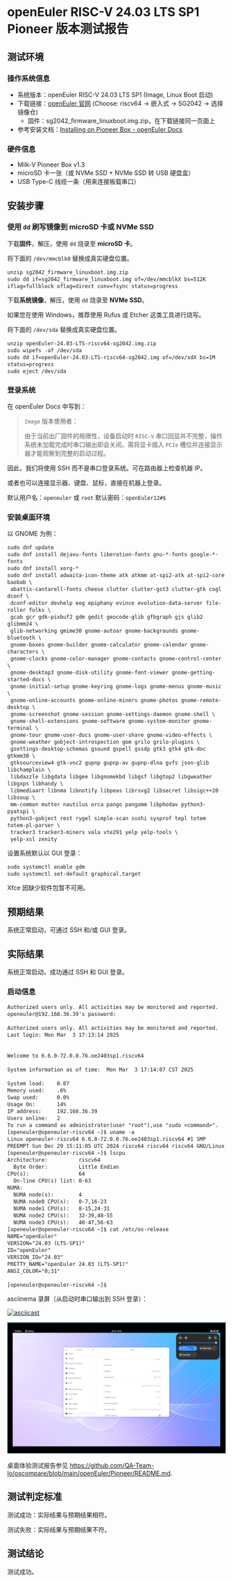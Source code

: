 # openEuler RISC-V 24.03 LTS SP1 Pioneer 版本测试报告

## 测试环境

### 操作系统信息

- 系统版本：openEuler RISC-V 24.03 LTS SP1 (Image, Linux Boot 启动)
- 下载链接：[openEuler 官网](https://www.openeuler.org/zh/download/) (Choose: riscv64 -> 嵌入式 -> SG2042 -> 选择镜像仓)
  - 固件：sg2042_firmware_linuxboot.img.zip，在下载链接同一页面上
- 参考安装文档：[Installing on Pioneer Box - openEuler Docs](https://docs.openeuler.org/zh/docs/24.03_LTS/docs/Installation/RISC-V-Pioneer1.3.html)

### 硬件信息

- Milk-V Pioneer Box v1.3
- microSD 卡一张（或 NVMe SSD + NVMe SSD 转 USB 硬盘盒）
- USB Type-C 线缆一条（用来连接板载串口）

## 安装步骤

### 使用 `dd` 刷写镜像到 microSD 卡或 NVMe SSD

下载**固件**，解压，使用 `dd` 烧录至 **microSD 卡**。

将下面的 `/dev/mmcblk0` 替换成真实硬盘位置。

```shell
unzip sg2042_firmware_linuxboot.img.zip
sudo dd if=sg2042_firmware_linuxboot.img of=/dev/mmcblkX bs=512K iflag=fullblock oflag=direct conv=fsync status=progress
```

下载**系统镜像**，解压，使用 `dd` 烧录至 **NVMe SSD**。

如果您在使用 Windows，推荐使用 Rufus 或 Etcher 这类工具进行烧写。

将下面的 `/dev/sda` 替换成真实硬盘位置。

```shell
unzip openEuler-24.03-LTS-riscv64-sg2042.img.zip
sudo wipefs -af /dev/sda
sudo dd if=openEuler-24.03-LTS-riscv64-sg2042.img of=/dev/sdX bs=1M status=progress
sudo eject /dev/sda
```

### 登录系统

在 openEuler Docs 中写到：

> `Image` 版本使用者：
>
> 由于当前出厂固件的局限性，设备启动时 `RISC-V` 串口回显并不完整，操作系统未加载完成时串口输出即会关闭。需将显卡插入 `PCIe` 槽位并连接显示器才能观察到完整的启动过程。

因此，我们将使用 SSH 而不是串口登录系统。可在路由器上检查机器 IP。

或者也可以连接显示器、键盘、鼠标，直接在机器上登录。

默认用户名：`openeuler` 或 `root`
默认密码：`openEuler12#$`

### 安装桌面环境

以 GNOME 为例：
```shell
sudo dnf update
sudo dnf install dejavu-fonts liberation-fonts gnu-*-fonts google-*-fonts
sudo dnf install xorg-*
sudo dnf install adwaita-icon-theme atk atkmm at-spi2-atk at-spi2-core baobab \
 abattis-cantarell-fonts cheese clutter clutter-gst3 clutter-gtk cogl dconf \
 dconf-editor devhelp eog epiphany evince evolution-data-server file-roller folks \
 gcab gcr gdk-pixbuf2 gdm gedit geocode-glib gfbgraph gjs glib2 glibmm24 \
 glib-networking gmime30 gnome-autoar gnome-backgrounds gnome-bluetooth \
 gnome-boxes gnome-builder gnome-calculator gnome-calendar gnome-characters \
 gnome-clocks gnome-color-manager gnome-contacts gnome-control-center \
 gnome-desktop3 gnome-disk-utility gnome-font-viewer gnome-getting-started-docs \
 gnome-initial-setup gnome-keyring gnome-logs gnome-menus gnome-music \
 gnome-online-accounts gnome-online-miners gnome-photos gnome-remote-desktop \
 gnome-screenshot gnome-session gnome-settings-daemon gnome-shell \
 gnome-shell-extensions gnome-software gnome-system-monitor gnome-terminal \
 gnome-tour gnome-user-docs gnome-user-share gnome-video-effects \
 gnome-weather gobject-introspection gom grilo grilo-plugins \
 gsettings-desktop-schemas gsound gspell gssdp gtk3 gtk4 gtk-doc gtkmm30 \
 gtksourceview4 gtk-vnc2 gupnp gupnp-av gupnp-dlna gvfs json-glib libchamplain \
 libdazzle libgdata libgee libgnomekbd libgsf libgtop2 libgweather libgxps libhandy \
 libmediaart libnma libnotify libpeas librsvg2 libsecret libsigc++20 libsoup \
 mm-common mutter nautilus orca pango pangomm libphodav python3-pyatspi \
 python3-gobject rest rygel simple-scan sushi sysprof tepl totem totem-pl-parser \
 tracker3 tracker3-miners vala vte291 yelp yelp-tools \
 yelp-xsl zenity
```

设置系统默认以 GUI 登录：

```
sudo systemctl enable gdm
sudo systemctl set-default graphical.target
```

Xfce 因缺少软件包暂不可用。

## 预期结果

系统正常启动，可通过 SSH 和/或 GUI 登录。

## 实际结果

系统正常启动，成功通过 SSH 和 GUI 登录。

### 启动信息

```log
Authorized users only. All activities may be monitored and reported.
openeuler@192.168.36.39's password:

Authorized users only. All activities may be monitored and reported.
Last login: Mon Mar  3 17:13:14 2025


Welcome to 6.6.0-72.0.0.76.oe2403sp1.riscv64

System information as of time:  Mon Mar  3 17:14:07 CST 2025

System load:    0.07
Memory used:    .6%
Swap used:      0.0%
Usage On:       14%
IP address:     192.168.36.39
Users online:   2
To run a command as administrator(user "root"),use "sudo <command>".
[openeuler@openeuler-riscv64 ~]$ uname -a
Linux openeuler-riscv64 6.6.0-72.0.0.76.oe2403sp1.riscv64 #1 SMP PREEMPT Sun Dec 29 15:11:05 UTC 2024 riscv64 riscv64 riscv64 GNU/Linux
[openeuler@openeuler-riscv64 ~]$ lscpu
Architecture:          riscv64
  Byte Order:          Little Endian
CPU(s):                64
  On-line CPU(s) list: 0-63
NUMA:
  NUMA node(s):        4
  NUMA node0 CPU(s):   0-7,16-23
  NUMA node1 CPU(s):   8-15,24-31
  NUMA node2 CPU(s):   32-39,48-55
  NUMA node3 CPU(s):   40-47,56-63
[openeuler@openeuler-riscv64 ~]$ cat /etc/os-release
NAME="openEuler"
VERSION="24.03 (LTS-SP1)"
ID="openEuler"
VERSION_ID="24.03"
PRETTY_NAME="openEuler 24.03 (LTS-SP1)"
ANSI_COLOR="0;31"

[openeuler@openeuler-riscv64 ~]$
```

asciinema 录屏（从启动时串口输出到 SSH 登录）：

[![asciicast](https://asciinema.org/a/Wzbli8yUqqYEF2D4A4X2M5fUu.svg)](https://asciinema.org/a/Wzbli8yUqqYEF2D4A4X2M5fUu)

![](image/pioneer_openeuler_1.png)

桌面体验测试报告参见 https://github.com/QA-Team-lo/oscompare/blob/main/openEuler/Pioneer/README.md.

## 测试判定标准

测试成功：实际结果与预期结果相符。

测试失败：实际结果与预期结果不符。

## 测试结论

测试成功。

